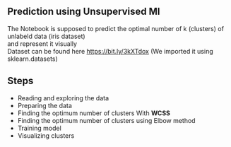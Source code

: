 

## Prediction using Unsupervised Ml
The Notebook is supposed to predict the optimal number of k (clusters) of unlabeld data (iris dataset)<br>
and represent it visually<br>
Dataset can be found here https://bit.ly/3kXTdox (We imported it using sklearn.datasets)

## Steps 
<ul>
<li>Reading and exploring the data</li>
<li>Preparing the data</li>
  <li>Finding the optimum number of clusters With <b>WCSS</b> </li>
<li>Finding the optimum number of clusters using Elbow method</li>
<li>Training model</li>
<li>Visualizing clusters</li>
</ul>

